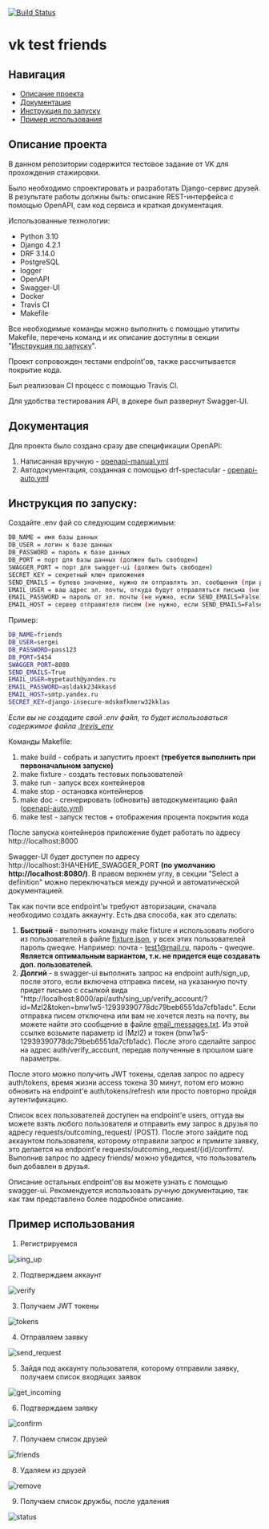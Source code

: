 [![Build Status](https://app.travis-ci.com/SergeiGD/vk-test-friends.svg?token=LxNeQ6pT3pbWCVDk9f8J&branch=main)](https://app.travis-ci.com/SergeiGD/vk-test-friends)
# vk test friends

## Навигация
- [Описание проекта](#описание-проекта)
- [Документация](#документация)
- [Инструкция по запуску](#инструкция-по-запуску)
- [Пример использования](#пример-использования)

## Описание проекта
В данном репозитории содержится тестовое задание от VK для прохождения стажировки.

Было необходимо спроектировать и разработать Django-сервис друзей. В результате работы должны быть: описание REST-интерфейса с помощью OpenAPI, сам код сервиса и краткая документация.

Использованные технологии:
- Python 3.10
- Django 4.2.1
- DRF 3.14.0
- PostgreSQL
- logger
- OpenAPI
- Swagger-UI
- Docker
- Travis CI
- Makefile

Все необходимые команды можно выполнить с помощью утилиты Makefile, перечень команд и их описание доступны в секции "[Инструкция по запуску](#инструкция-по-запуску)".

Проект сопровожден тестами endpoint'ов, также рассчитывается покрытие кода. 

Был реализован CI процесс с помощью Travis CI.

Для удобства тестирования API, в докере был развернут Swagger-UI.

## Документация

Для проекта было создано сразу две спецификации OpenAPI:
1) Написанная вручную - [openapi-manual.yml](./vk_test_friends/doc/openapi-manual.yaml)
2) Автодокументация, созданная с помощью drf-spectacular - [openapi-auto.yml](./vk_test_friends/doc/openapi-auto.yml)

## Инструкция по запуску:

Создайте .env фай со следующим содержимым:
```bash
DB_NAME = имя базы данных
DB_USER = логин к базе данных
DB_PASSWORD = пароль к базе данных
DB_PORT = порт для базы данных (должен быть свободен)
SWAGGER_PORT = порт для swagger-ui (должен быть свободен)
SECRET_KEY = секретный ключ приложения
SEND_EMAILS = булево значение, нужно ли отправлять эл. сообщения (при регистрации/сбросе пароля). По умолчанию False
EMAIL_USER = ваш адрес эл. почты, откуда будут отправляться письма (не нужно, если SEND_EMAILS=False)
EMAIL_PASSWORD = пароль от эл. почты (не нужно, если SEND_EMAILS=False)
EMAIL_HOST = сервер отправителя писем (не нужно, если SEND_EMAILS=False)
```
Пример:
```bash
DB_NAME=friends
DB_USER=sergei
DB_PASSWORD=pass123
DB_PORT=5454
SWAGGER_PORT=8080
SEND_EMAILS=True
EMAIL_USER=mypetauth@yandex.ru
EMAIL_PASSWORD=asldakk234kkasd
EMAIL_HOST=smtp.yandex.ru
SECRET_KEY=django-insecure-mdskmfkmerw32kklas
```

*Если вы не создадите свой .env файл, то будет использоваться содержимое файла [.trevis_env](./.trevis_env)*

Команды Makefile:
1) make build - собрать и запустить проект **(требуется выполнить при первоначальном запуске)**
2) make fixture - создать тестовых пользователей
3) make run - запуск всех контейнеров
4) make stop - остановка контейнеров
5) make doc - сгенерировать (обновить) автодокументацию файл ([openapi-auto.yml](./vk_test_friends/doc/openapi-auto.yml))
6) make test - запуск тестов + отображения процента покрытия кода

После запуска контейнеров приложение будет работать по адресу http://localhost:8000

Swagger-UI будет доступен по адресу http://localhost:ЗНАЧЕНИЕ_SWAGGER_PORT **(по умолчанию http://localhost:8080/)**. В правом верхнем углу, в секции "Select a definition" можно переключаться между ручной и автоматической документацией.

Так как почти все endpoint'ы требуют авторизации, сначала необходимо создать аккаунту. Есть два способа, как это сделать:
1) **Быстрый** - выполнить команду make fixture и использовать любого из пользователей в файле [fixture.json](./vk_test_friends/fixture.json), у всех этих пользователей пароль qweqwe. Например: почта - test1@mail.ru, пароль - qweqwe. **Является оптимальным вариантом, т.к. не придется еще создавать доп. пользователей.**
2) **Долгий** - в swagger-ui выполнить запрос на endpoint auth/sign_up, после этого, если включена отправка писем, на указанную почту придет письмо с ссылкой вида "http://localhost:8000/api/auth/sing_up/verify_account/?id=MzI2&token=bnw1w5-12939390778dc79beb6551da7cfb1adc". Если отправка писем отключена или вам не хочется лезть на почту, вы можете найти это сообщение в файле [email_messages.txt](./vk_test_friends/email_messages.txt). Из этой ссылке возьмите параметр id (MzI2) и токен (bnw1w5-12939390778dc79beb6551da7cfb1adc). После этого сделайте запрос на адрес auth/verify_account, передав полученные в прошлом шаге параметры.


После этого можно получить JWT токены, сделав запрос по адресу auth/tokens, время жизни access токена 30 минут, потом его можно обновить на endpoint'е auth/tokens/refresh или просто повторно пройдя аутентификацию.

Список всех пользователей доступен на endpoint'е users, оттуда вы можете взять любого пользователя и отправить ему запрос в друзья по адресу requests/outcoming_request/ (POST). После этого зайдите под аккаунтом пользователя, которому отправили запрос и примите заявку, это делается на endpoint'е requests/outcoming_request/{id}/confirm/. Выполнив запрос по адресу friends/ можно убедится, что пользователь был добавлен в друзья.

Описание остальных endpoint'ов вы можете узнать с помощью swagger-ui. Рекомендуется использовать ручную документацию, так как там представлено более подробное описание.

## Пример использования

1) Регистрируемся

![sing_up](./screenshots/sing_up.png)

2) Подтверждаем аккаунт

![verify](./screenshots/verify.png)

3) Получаем JWT токены

![tokens](./screenshots/tokens.png)

4) Отправляем заявку 

![send_request](./screenshots/send_request.png)

5) Зайдя под аккаунту пользователя, которому отправили заявку, получаем список входящих заявок

![get_incoming](./screenshots/get_incoming.png)

6) Подтверждаем заявку

![confirm](./screenshots/confirm.png)

7) Получаем список друзей

![friends](./screenshots/get_friends.png)

8) Удаляем из друзей

![remove](./screenshots/remove.png)

9) Получаем список дружбы, после удаления

![status](./screenshots/status.png)